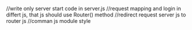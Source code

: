 //write only server start code in server.js
//request mapping and login in differt js, that js should use Router() method
//redirect request server js to router js 
//comman js module style